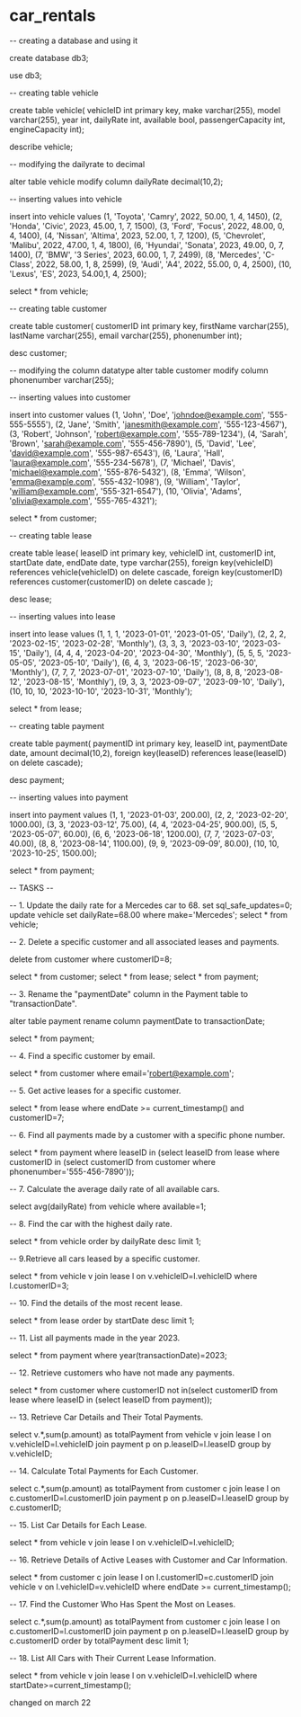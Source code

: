 # car_rentals

-- creating a database and using it

create database db3;

use db3;

-- creating table vehicle

create table vehicle(
vehicleID int primary key,
make varchar(255),
model varchar(255),
year int,
dailyRate int,
available bool,
passengerCapacity int,
engineCapacity int);
 
describe vehicle;

-- modifying the dailyrate to decimal

alter table vehicle 
modify column dailyRate decimal(10,2);

-- inserting values into vehicle

insert into vehicle values
(1, 'Toyota', 'Camry', 2022, 50.00, 1, 4, 1450),
(2, 'Honda', 'Civic', 2023, 45.00, 1, 7, 1500),
(3, 'Ford', 'Focus', 2022, 48.00, 0, 4, 1400),
(4, 'Nissan', 'Altima', 2023, 52.00, 1, 7, 1200),
(5, 'Chevrolet', 'Malibu', 2022, 47.00, 1, 4, 1800),
(6, 'Hyundai', 'Sonata', 2023, 49.00, 0, 7, 1400),
(7, 'BMW', '3 Series', 2023, 60.00, 1, 7, 2499),
(8, 'Mercedes', 'C-Class', 2022, 58.00, 1, 8, 2599),
(9, 'Audi', 'A4', 2022, 55.00, 0, 4, 2500),
(10, 'Lexus', 'ES', 2023, 54.00,1, 4, 2500);

select * from vehicle;

 -- creating table customer

create table customer(
customerID int primary key,
firstName varchar(255),
lastName varchar(255),
email varchar(255),
phonenumber int);


desc customer;

-- modifying the column datatype
alter table customer
modify column phonenumber varchar(255);

-- inserting values into  customer 


insert into customer values
(1, 'John', 'Doe', 'johndoe@example.com', '555-555-5555'),
(2, 'Jane', 'Smith', 'janesmith@example.com', '555-123-4567'),
(3, 'Robert', 'Johnson', 'robert@example.com', '555-789-1234'),
(4, 'Sarah', 'Brown', 'sarah@example.com', '555-456-7890'),
(5, 'David', 'Lee', 'david@example.com', '555-987-6543'),
(6, 'Laura', 'Hall', 'laura@example.com', '555-234-5678'),
(7, 'Michael', 'Davis', 'michael@example.com', '555-876-5432'),
(8, 'Emma', 'Wilson', 'emma@example.com', '555-432-1098'),
(9, 'William', 'Taylor', 'william@example.com', '555-321-6547'),
(10, 'Olivia', 'Adams', 'olivia@example.com', '555-765-4321');

select * from customer;


-- creating table lease

create table lease(
leaseID int primary key,
vehicleID int,
customerID int,
startDate date,
endDate date,
type varchar(255),
foreign key(vehicleID) references vehicle(vehicleID) on delete cascade,
foreign key(customerID) references customer(customerID) on delete cascade );

desc lease;

-- inserting values into lease

insert into lease values
(1, 1, 1, '2023-01-01', '2023-01-05', 'Daily'),
(2, 2, 2, '2023-02-15', '2023-02-28', 'Monthly'),
(3, 3, 3, '2023-03-10', '2023-03-15', 'Daily'),
(4, 4, 4, '2023-04-20', '2023-04-30', 'Monthly'),
(5, 5, 5, '2023-05-05', '2023-05-10', 'Daily'),
(6, 4, 3, '2023-06-15', '2023-06-30', 'Monthly'),
(7, 7, 7, '2023-07-01', '2023-07-10', 'Daily'),
(8, 8, 8, '2023-08-12', '2023-08-15', 'Monthly'),
(9, 3, 3, '2023-09-07', '2023-09-10', 'Daily'),
(10, 10, 10, '2023-10-10', '2023-10-31', 'Monthly');

select * from lease;


-- creating table payment

create table payment(
paymentID int primary key,
leaseID int,
paymentDate date,
amount decimal(10,2),
foreign key(leaseID) references lease(leaseID) on delete cascade);

desc payment;

-- inserting values into payment

insert into payment values
(1, 1, '2023-01-03', 200.00),
(2, 2, '2023-02-20', 1000.00),
(3, 3, '2023-03-12', 75.00),
(4, 4, '2023-04-25', 900.00),
(5, 5, '2023-05-07', 60.00),
(6, 6, '2023-06-18', 1200.00),
(7, 7, '2023-07-03', 40.00),
(8, 8, '2023-08-14', 1100.00),
(9, 9, '2023-09-09', 80.00),
(10, 10, '2023-10-25', 1500.00);


select * from payment;


-- TASKS --

-- 1. Update the daily rate for a Mercedes car to 68.
set sql_safe_updates=0;
update vehicle set dailyRate=68.00 where make='Mercedes';
select * from vehicle;

-- 2. Delete a specific customer and all associated leases and payments.

delete from customer where customerID=8;

select * from customer;
select * from lease;
select * from payment;

-- 3. Rename the "paymentDate" column in the Payment table to "transactionDate".

alter table payment
rename column paymentDate to transactionDate;

select * from payment;

-- 4. Find a specific customer by email.

select * from customer where email='robert@example.com';

-- 5. Get active leases for a specific customer.

select * from lease where endDate >= current_timestamp() and customerID=7;

-- 6. Find all payments made by a customer with a specific phone number.

select * from payment where leaseID in (select leaseID from lease where customerID in (select customerID from customer where phonenumber='555-456-7890'));

-- 7. Calculate the average daily rate of all available cars.

select avg(dailyRate) from vehicle where available=1;

-- 8. Find the car with the highest daily rate.

select * from vehicle order by dailyRate desc limit 1;

-- 9.Retrieve all cars leased by a specific customer.

select * from vehicle v join lease l on v.vehicleID=l.vehicleID where l.customerID=3;

-- 10. Find the details of the most recent lease.

select * from lease order by startDate desc limit 1;

-- 11. List all payments made in the year 2023.

select * from payment where year(transactionDate)=2023;

-- 12. Retrieve customers who have not made any payments.

select * from customer where customerID not in(select customerID from lease where leaseID in (select leaseID from payment));

-- 13. Retrieve Car Details and Their Total Payments.

select v.*,sum(p.amount) as totalPayment from vehicle v join lease l on v.vehicleID=l.vehicleID 
join payment p on p.leaseID=l.leaseID
group by v.vehicleID;

-- 14. Calculate Total Payments for Each Customer.

select c.*,sum(p.amount) as totalPayment from customer c join lease l on c.customerID=l.customerID 
join payment p on p.leaseID=l.leaseID
group by c.customerID;

-- 15. List Car Details for Each Lease.

select * from vehicle v join lease l on v.vehicleID=l.vehicleID;

-- 16. Retrieve Details of Active Leases with Customer and Car Information.

select * from customer c join lease l on l.customerID=c.customerID
join vehicle v on l.vehicleID=v.vehicleID
 where endDate >= current_timestamp();
 
 -- 17. Find the Customer Who Has Spent the Most on Leases.
 
 select c.*,sum(p.amount) as totalPayment from customer c join lease l on c.customerID=l.customerID 
join payment p on p.leaseID=l.leaseID
group by c.customerID
order by totalPayment desc limit 1;

-- 18. List All Cars with Their Current Lease Information.

select * from vehicle v join lease l on v.vehicleID=l.vehicleID
where startDate>=current_timestamp();

changed on march 22
